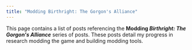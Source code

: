 ```yaml
---
title: "Modding Birthright: The Gorgon's Alliance"
---
```


This page contains a list of posts referencing the **Modding *Birthright: The Gorgon's Alliance*** series of posts. These posts detail my progress in research modding the game and building modding tools.